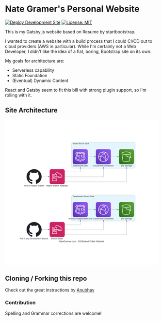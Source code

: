# Nate Gramer's Personal Website

[![Deploy Development Site](https://github.com/n8tg/Personal-Website/workflows/Deploy%20Development%20Site/badge.svg?branch=dev)](https://dev.nategramer.com) [![License: MIT](https://img.shields.io/badge/License-MIT-yellow.svg)](LICENSE)

This is my Gatsby.js website based on Resume by startbootstrap.

I wanted to create a website with a build process that I could CI/CD out to cloud providers (AWS in particular). While I'm certainly not a Web Developer, I didn't like the idea of a flat, boring, Bootstrap site on its own. 

My goals for architecture are:
- Serverless capability
- Static Foundation
-  (Eventual) Dynamic Content

React and Gatsby seem to fit this bill with strong plugin support, so I'm rolling with it.

## Site Architecture

![Site Diagram](nategramer.com_-_s3_backed_public_website.png)

## Cloning / Forking this repo

Check out the great instructions by [Anubhav](https://github.com/anubhavsrivastava/gatsby-starter-resume)

### Contribution

Spelling and Grammar corrections are welcome!